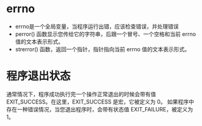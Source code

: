 # errno
- errno是一个全局变量，当程序运行出错，应该检查错误，并处理错误
- perror() 函数显示您传给它的字符串，后跟一个冒号、一个空格和当前 errno 值的文本表示形式。
- strerror() 函数，返回一个指针，指针指向当前 errno 值的文本表示形式。

# 程序退出状态

通常情况下，程序成功执行完一个操作正常退出的时候会带有值 EXIT_SUCCESS。在这里，EXIT_SUCCESS 是宏，它被定义为 0。
如果程序中存在一种错误情况，当您退出程序时，会带有状态值 EXIT_FAILURE，被定义为 1。
